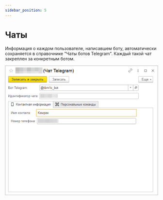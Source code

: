 ```yaml
---
sidebar_position: 5
---
```


# Чаты

Информация о каждом пользователе, написавшем боту, автоматически сохраняется в справочнике "Чаты ботов Telegram". Каждый такой чат закреплен за конкретным ботом.

![Чат Telegram](../img/chat.png)
